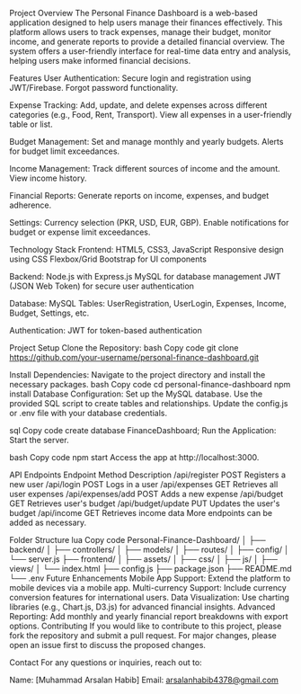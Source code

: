Project Overview
The Personal Finance Dashboard is a web-based application designed to help users manage their finances effectively. This platform allows users to track expenses, manage their budget, monitor income, and generate reports to provide a detailed financial overview. The system offers a user-friendly interface for real-time data entry and analysis, helping users make informed financial decisions.

Features
User Authentication:
Secure login and registration using JWT/Firebase.
Forgot password functionality.

Expense Tracking:
Add, update, and delete expenses across different categories (e.g., Food, Rent, Transport).
View all expenses in a user-friendly table or list.

Budget Management:
Set and manage monthly and yearly budgets.
Alerts for budget limit exceedances.

Income Management:
Track different sources of income and the amount.
View income history.

Financial Reports:
Generate reports on income, expenses, and budget adherence.

Settings:
Currency selection (PKR, USD, EUR, GBP).
Enable notifications for budget or expense limit exceedances.

Technology Stack
Frontend:
HTML5, CSS3, JavaScript
Responsive design using CSS Flexbox/Grid
Bootstrap for UI components

Backend:
Node.js with Express.js
MySQL for database management
JWT (JSON Web Token) for secure user authentication

Database:
MySQL
Tables: UserRegistration, UserLogin, Expenses, Income, Budget, Settings, etc.

Authentication:
JWT for token-based authentication

Project Setup
Clone the Repository:
bash
Copy code
git clone https://github.com/your-username/personal-finance-dashboard.git

Install Dependencies: Navigate to the project directory and install the necessary packages.
bash
Copy code
cd personal-finance-dashboard
npm install
Database Configuration: Set up the MySQL database. Use the provided SQL script to create tables and relationships. Update the config.js or .env file with your database credentials.

sql
Copy code
create database FinanceDashboard;
Run the Application: Start the server.

bash
Copy code
npm start
Access the app at http://localhost:3000.

API Endpoints
Endpoint	Method	Description
/api/register	POST	Registers a new user
/api/login	POST	Logs in a user
/api/expenses	GET	Retrieves all user expenses
/api/expenses/add	POST	Adds a new expense
/api/budget	GET	Retrieves user's budget
/api/budget/update	PUT	Updates the user's budget
/api/income	GET	Retrieves income data
More endpoints can be added as necessary.

Folder Structure
lua
Copy code
Personal-Finance-Dashboard/
│
├── backend/
│   ├── controllers/
│   ├── models/
│   ├── routes/
│   ├── config/
│   └── server.js
├── frontend/
│   ├── assets/
│   ├── css/
│   ├── js/
│   ├── views/
│   └── index.html
├── config.js
├── package.json
├── README.md
└── .env
Future Enhancements
Mobile App Support: Extend the platform to mobile devices via a mobile app.
Multi-currency Support: Include currency conversion features for international users.
Data Visualization: Use charting libraries (e.g., Chart.js, D3.js) for advanced financial insights.
Advanced Reporting: Add monthly and yearly financial report breakdowns with export options.
Contributing
If you would like to contribute to this project, please fork the repository and submit a pull request. For major changes, please open an issue first to discuss the proposed changes.

Contact
For any questions or inquiries, reach out to:

Name: [Muhammad Arsalan Habib]
Email: arsalanhabib4378@gmail.com
